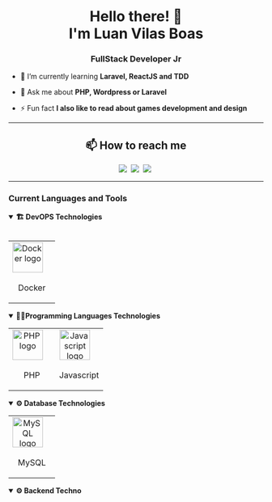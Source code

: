 <h1 align="center">Hello there! 👋 <br> I'm Luan Vilas Boas</h1> 
<h3 align="center">FullStack Developer Jr</h3>

- 🌱 I’m currently learning **Laravel, ReactJS and TDD**

- 💬 Ask me about **PHP, Wordpress or Laravel**

- ⚡ Fun fact **I also like to read about games development and design**
<hr/>
<h2 align="center">📫 How to reach me</h2>

<div align = "center">
    <a href="https://api.whatsapp.com/send/?phone=5521982361213" target="_blank"><img src="https://img.shields.io/badge/-whatsapp-green?style=for-the-badge&logo=WhatsApp&logoColor=white"></a>&nbsp;
    <a href="https://www.linkedin.com/in/luanvilasboas-desenvolvedor/" target="_blank"><img src="https://img.shields.io/badge/-LinkedIn-%230077B5?style=for-the-badge&logo=linkedin&logoColor=white"></a>&nbsp;
    <a href="mailto:luanvilas0@gmail.com"><img src="https://img.shields.io/badge/-Gmail-red?style=for-the-badge&logo=Gmail&logoColor=white"></a>&nbsp;
</div>
<hr/>
<h3>Current Languages and Tools</h3>

<details open>
    <summary><b>🏗️ DevOPS Technologies</b></summary>
    <br>
    <table>
        <tbody td align="center">
          <tr>
            <td align="center">
                <img
                  src="https://cdn.jsdelivr.net/gh/devicons/devicon/icons/docker/docker-original.svg"
                  height="60"
                  alt="Docker logo"
                />
                <img width="12" /><br><p>Docker</p>
            </td>
          </tr>
        </tbody>
    </table>
</details>

<details open>
    <summary><b>👨‍💻Programming Languages Technologies</b></summary>
    <table>
        <tbody td align="center">
          <tr>
            <td align="center">
                <img
                  src="https://cdn.jsdelivr.net/gh/devicons/devicon/icons/php/php-original.svg"
                  height="60"
                  alt="PHP logo"
                />
                <img width="12" /><br><p>PHP</p>
            </td>
            <td align="center">
                <img
                  src="https://cdn.jsdelivr.net/gh/devicons/devicon/icons/javascript/javascript-original.svg"
                  height="60"
                  alt="Javascript logo"
                />
                <img width="12" /><br><p>Javascript</p>
            </td>
          </tr>
        </tbody>
    </table>
</details>

<details open>
    <summary><b>⚙️ Database Technologies</b></summary>
    <table>
        <tbody td align="center">
          <tr>
            <td align="center">
                <img
                    src="https://cdn.jsdelivr.net/gh/devicons/devicon/icons/mysql/mysql-original.svg"
                    height="60"
                    alt="MySQL logo"
                />
                <img width="12" /><br><p>MySQL</p> 
            </td>
          </tr>
        </tbody>
    </table>
</details>

<details open>
    <summary><b>⚙️ Backend Techno
